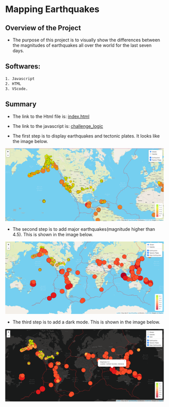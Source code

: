 # Mapping Earthquakes

## Overview of the Project

- The purpose of this project is to visually show the differences between the magnitudes of earthquakes all over the world for the last seven days.

## Softwares: 

	1. Javascript
	2. HTML 
	3. VScode.

## Summary

- The link to the Html file is: [index.html](https://github.com/manasidek/Mapping_Earthquakes/blob/main/Earthquake_challenge/index.html)

- The link to the javascript is: [challenge_logic](https://github.com/manasidek/Mapping_Earthquakes/blob/main/Earthquake_challenge/static/js/challenge_logic.js)

- The first step is to display earthquakes and tectonic plates. It looks like the image below.

![d1](https://github.com/manasidek/Mapping_Earthquakes/blob/main/Earthquake_challenge/images/d1.png)

- The second step is to add major earthquakes(magnitude higher than 4.5). This is shown in the image below.

![d2](https://github.com/manasidek/Mapping_Earthquakes/blob/main/Earthquake_challenge/images/d2.png)

- The third step is to add a dark mode. This is shown in the image below.

![d3](https://github.com/manasidek/Mapping_Earthquakes/blob/main/Earthquake_challenge/images/d3.png)